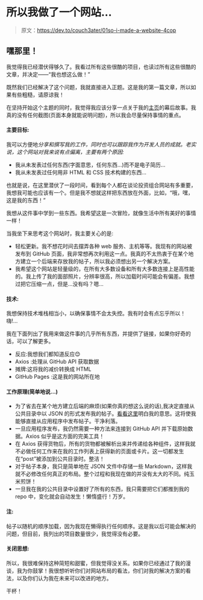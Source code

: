 # 所以我做了一个网站...

> 原文：<https://dev.to/couch3ater/01so-i-made-a-website-4cop>

## 嘿那里！

我觉得我已经潜伏得够久了。我看过所有这些很酷的项目，也读过所有这些很酷的文章，并决定——“我也想这么做！”

既然我们已经解决了这个问题，我就直接进入正题。这是我的第一篇文章，所以如果有些粗糙，请原谅我！

在坚持开始这个主题的同时，我觉得我应该分享一点关于我的[主页](https://cjtangney.me)的幕后故事。我真的没有任何截图(页面本身就能说明问题)，所以我会尽量保持事情的重点。

#### 主要目标:

我可以方便地*分享和撰写我的工作，同时也可以跟踪我作为开发人员的成就。老实说，这个网站对我来说有点偏离，主要有两个原因:*

*   我从未发表过任何东西(字面意思，任何东西...)而不是电子简历...
*   我从未发表过任何用非 HTML 和 CSS 技术构建的东西...

也就是说，在这里潜伏了一段时间，看到每个人都在谈论投资组合网站有多重要，我想我可能也应该有一个。但是我不想就这样把东西放在外面，比如，“哦，嘿，这是我的东西！”

我想从这件事中学到一些东西。我希望这是一次冒险，就像生活中所有美好的事情一样！

当我坐下来思考这个网站时，我主要关心的是:

*   轻松更新。我不想花时间去摆弄各种 web 服务、主机等等。我现有的网站被发布到 GitHub 页面，我非常想再次利用这一点。我真的不太热衷于在某个地方建立一个后端来存放我的帖子，所以我必须想出另一个解决方案。
*   我希望这个网站是轻量级的，在所有大多数设备和所有大多数连接上是高性能的。我上传了我的面部照片，分辨率很高，所以加载时间可能会有偏差。我想过把它压缩一点，但是...没有吗？嗯...

#### 技术:

我想保持技术堆栈相当小，以确保事情不会太失控。我有时会有点忘乎所以！嗨!...

我在下面列出了我用来做这件事的几乎所有东西，并提供了链接，如果你好奇的话，可以了解更多。

*   反应:我想我们都知道反应😊
*   Axios :处理从 GitHub API 获取数据
*   摊牌:这将我的减价转换成 HTML
*   GitHub Pages :这是我的网站所在地

#### 工作原理(简单地说...)

*   为了省去在某个地方建立后端的麻烦(如果你真的想这么说的话),我决定直接从公共目录中以 JSON 的形式发布我的帖子。[看看这里](https://github.com/cjtangney/cjt2019/tree/master/public/work)明白我的意思。这将使我能够直接从应用程序中发布帖子。干净利落。
*   一旦应用程序发布，我仍然需要一种方法来连接到 GitHub API 并下载原始数据。Axios 似乎是这方面的完美工具！
*   在 Axios 获得货物后，所有的货物都被解析出来并传递给各种组件，这样我就不必做任何工作来在我的工作列表上获得新的页面或卡片。这一切都发生在“post”被添加到公共目录时。整洁！
*   对于帖子本身，我只是简单地在 JSON 文件中存储一些 Markdown，这样我就不必修改任何真正的布局。整个过程和我现在做的并没有太大的不同。纯玉米煎饼！
*   一旦我在我的公共目录中设置好了所有的东西，我只需要把它们都推到我的 repo 中，变化就会自动发生！懒惰盛行！万岁。

#### 注:

帖子以随机的顺序加载，因为我现在懒得执行任何顺序。这是我以后可能会解决的问题，但目前，我列出的项目数量很少，我觉得没有必要。

#### 关闭思想:

所以，我很难保持这种简短和甜蜜，但我觉得没关系。如果你已经通过了我的漫谈，我为你鼓掌！我很想听听你们对网站布局的看法，你们对我的解决方案的看法，以及你们认为我在未来可以改进的地方。

干杯！